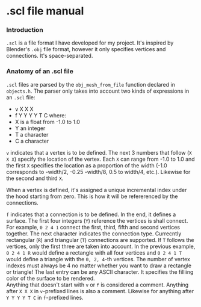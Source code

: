 # .scl file manual

### Introduction

`.scl` is a file format I have developed for my project. It's inspired by Blender's `.obj` file format, however it only specifies vertices and connections. It's space-separated.

### Anatomy of an .scl file

`.scl` files are parsed by the `obj_mesh_from_file` function declared in `objects.h`. The parser only takes into account two kinds of expressions in an `.scl` file:
* v X X X  
* f Y Y Y Y T C
where:  
* X is a float from -1.0 to 1.0  
* Y an integer  
* T a character  
* C a character

`v` indicates that a vertex is to be defined. The next 3 numbers that follow (`X X X`) specify the location of the vertex. Each `X` can range from -1.0 to 1.0 and the first `X` specifies the location as a proportion of the width (-1.0 corresponds to -width/2, -0.25 -width/8, 0.5 to width/4, etc.). Likewise for the second and third `X`.  

When a vertex is defined, it's assigned a unique incremental index under the hood starting from zero. This is how it will be refererenced by the connections.  

`f` indicates that a connection is to be defined. In the end, it defines a surface. The first four integers (`Y`) reference the vertices is shall connect. For example, `0 2 4 1` connect the first, third, fifth and second vertices together. The next character indicates the connection type. Currecntly rectangular (`R`) and triangular (`T`) connections are supported. If `T` follows the vertices, only the first three are taken into account. In the previous example, `0 2 4 1 R` would define a rectangle with all four vertices and `0 2 4 1 T` would define a triangle with the `0, 2, 4`-th vertices. The number of vertex indexes must always be 4 no matter whether you want to draw a rectangle or triangle! The last entry can be any ASCII character. It specifies the filliing color of the surface to be rendered.  
Anything that doesn't start with `v` or `f` is considered a comment. Anything after `X X X` in `v`-prefixed lines is also a comment. Likewise for anything after `Y Y Y Y T C` in `f`-prefixed lines.
